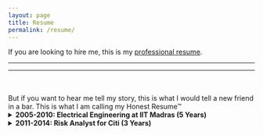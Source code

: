 ```yaml
---
layout: page
title: Resume
permalink: /resume/
---
```


If you are looking to hire me, this is my [professional resume](/assets/Anvesh.Kollu.Reddi.Gari.Resume.Apr20.pdf).

<hr class="rounded">
<hr class="rounded">
<br/>
<br/>
But if you want to hear me tell my story, this is what I would tell a new friend in a bar. This is what I am calling my Honest Resume™  



<details><summary><b>2005-2010: Electrical Engineering at IIT Madras (5 Years)</b></summary>
<br/>
<p>
Purely owing to my skill in arithmetic, I got into IIT Madras, (which is a prestigious engineering school in India), specifically the dual degree program in Electrical Engineering where you complete both Bachelors and Masters degrees in 5 years.

Once in, I realized that beating the competition and getting into an IIT was my only goal until that point and I hadn't really thought about why I even wanted to be an engineer. And the new-found freedom which college offers was too hard to resist. And so basically skimmed through my five years, not coming close to flunking and nowhere near excellence.
<br/>
</p>

</details>


<details><summary><b>2011-2014: Risk Analyst for Citi (3 Years)</b></summary>
<br/>
<p>
I basically took the first job I could find out of college, working for CitiBank through a consulting firm (TCS). I started working for their Risk Analytics group as a the lone developer building and maintaining their internal Microsoft Sharepoint website, and make it work on Internet Explorer 6 (ancient even back then, but then banks are like that). I did my job and people were happy with it, but I really had no hope of making it as a developer

But the core function of the group, credit risk modeling, was something I was really drawn to during this time. Numbers and probability, it felt right up my alley. So, I read some books  on modeling and talked to people to somehow make the switch into the modeling team, but no avail. Banks are fairly rigid and it is hard to cut through teams.

So I started looking out

Despite lacklustre education, I still had some intrinsic skills, I was good at math and I enjoyed coding and building things.
</p>

</details>
